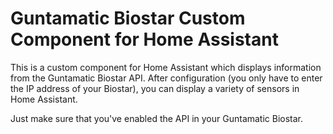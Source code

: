 # Guntamatic Biostar Custom Component for Home Assistant
 
This is a custom component for Home Assistant which displays information from the Guntamatic Biostar API.
After configuration (you only have to enter the IP address of your Biostar), you can display a variety of sensors in Home Assistant.

Just make sure that you've enabled the API in your Guntamatic Biostar.
